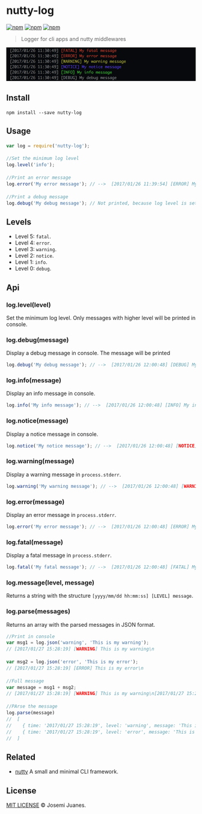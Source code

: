 # nutty-log

[![npm](https://img.shields.io/npm/v/nutty-log.svg?style=flat-square)](https://www.npmjs.com/package/nutty-log)
[![npm](https://img.shields.io/npm/dt/nutty-log.svg?style=flat-square)](https://www.npmjs.com/package/nutty-log)
[![npm](https://img.shields.io/npm/l/nutty-log.svg?style=flat-square)](https://github.com/nuttyjs/nutty-log)

> Logger for cli apps and nutty middlewares  

![Demo](https://raw.githubusercontent.com/nuttyjs/nutty-log/master/media/screenshot.png)

## Install

```
npm install --save nutty-log
```

## Usage

```javascript
var log = require('nutty-log');

//Set the minimum log level
log.level('info');

//Print an error message
log.error('My error message'); // -->  [2017/01/26 11:39:54] [ERROR] My error message

//Print a debug message
log.debug('My debug message'); // Not printed, because log level is set to info or higher.
```

## Levels

- Level 5: `fatal`.
- Level 4: `error`.
- Level 3: `warning`.
- Level 2: `notice`.
- Level 1: `info`.
- Level 0: `debug`.

## Api

### log.level(level)

Set the minimum log level. Only messages with higher level will be printed in console.

### log.debug(message)

Display a debug message in console. The message will be printed

```javascript
log.debug('My debug message'); // -->  [2017/01/26 12:00:48] [DEBUG] My debug message
```

### log.info(message)

Display an info message in console.

```javascript
log.info('My info message'); // -->  [2017/01/26 12:00:48] [INFO] My info message
```

### log.notice(message)

Display a notice message in console.

```javascript
log.notice('My notice message'); // -->  [2017/01/26 12:00:48] [NOTICE] My notice message
```

### log.warning(message)

Display a warning message in `process.stderr`.

```javascript
log.warning('My warning message'); // -->  [2017/01/26 12:00:48] [WARNING] My warning message
```

### log.error(message)

Display an error message in `process.stderr`.

```javascript
log.error('My error message'); // -->  [2017/01/26 12:00:48] [ERROR] My error message
```

### log.fatal(message)

Display a fatal message in `process.stderr`.

```javascript
log.fatal('My fatal message'); // -->  [2017/01/26 12:00:48] [FATAL] My fatal message
```

### log.message(level, message)

Returns a string with the structure `[yyyy/mm/dd hh:mm:ss] [LEVEL] message`.

### log.parse(messages)

Returns an array with the parsed messages in JSON format.

```javascript
//Print in console
var msg1 = log.json('warning', 'This is my warning');
// [2017/01/27 15:28:19] [WARNING] This is my warning\n

var msg2 = log.json('error', 'This is my error');
// [2017/01/27 15:28:19] [ERROR] This is my error\n

//Full message
var message = msg1 + msg2;
// [2017/01/27 15:28:19] [WARNING] This is my warning\n[2017/01/27 15:28:19] [ERROR] This is my error\n

//PArse the message
log.parse(message)
//  [
//    { time: '2017/01/27 15:28:19', level: 'warning', message: 'This is my warning' },
//    { time: '2017/01/27 15:28:19', level: 'error', message: 'This is my error' },
//  ]
```

## Related

- [nutty](https://github.com/nuttyjs/nutty) A small and minimal CLI framework.

## License

[MIT LICENSE](./LICENSE) &copy; Josemi Juanes.
